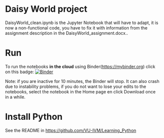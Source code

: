 # Daisy World project


DaisyWorld_clean.ipynb is the Jupyter Notebook that will have to adapt, it is now a non-functional code, you have to fix it with information from the assignment description in the DaisyWorld_assignment.docx.. 

# Run

To run the notebooks **in the cloud** using Binder(https://mybinder.org) click on this badge:
[![Binder](https://mybinder.org/badge_logo.svg)](https://mybinder.org/v2/gh/VU-IVM/CHP_daisy_world/master)

Note: if you are inactive for 10 minutes, the Binder will stop. It can also crash due to instability problems, if you do not want to lose your edits to the notebooks, select the notebook in the Home page en click Download once in a while.  

# Install Python
See the README in https://github.com/VU-IVM/Learning_Python 


